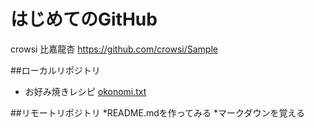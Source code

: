 # はじめてのGitHub
crowsi 比嘉龍杏
https://github.com/crowsi/Sample

##ローカルリポジトリ
* お好み焼きレシピ
     [okonomi.txt](okonomi.txt)

##リモートリポジトリ
*README.mdを作ってみる
*マークダウンを覚える
